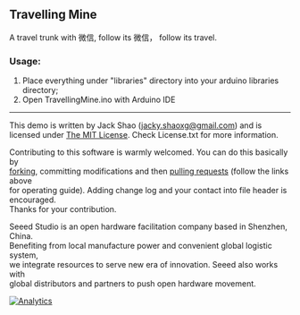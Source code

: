 Travelling Mine
----------------

A travel trunk with 微信, follow its 微信， follow its travel. 



### Usage:
1. Place everything under "libraries" directory into your arduino libraries directory;
2. Open TravellingMine.ino with Arduino IDE

----

This demo is written by Jack Shao (jacky.shaoxg@gmail.com) and is licensed under [The MIT License](http://opensource.org/licenses/mit-license.php). Check License.txt for more information.<br>

Contributing to this software is warmly welcomed. You can do this basically by<br>
[forking](https://help.github.com/articles/fork-a-repo), committing modifications and then [pulling requests](https://help.github.com/articles/using-pull-requests) (follow the links above<br>
for operating guide). Adding change log and your contact into file header is encouraged.<br>
Thanks for your contribution.

Seeed Studio is an open hardware facilitation company based in Shenzhen, China. <br>
Benefiting from local manufacture power and convenient global logistic system, <br>
we integrate resources to serve new era of innovation. Seeed also works with <br>
global distributors and partners to push open hardware movement.<br>





[![Analytics](https://ga-beacon.appspot.com/UA-46589105-3/TravellingMine)](https://github.com/igrigorik/ga-beacon)

